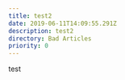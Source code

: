 ```yaml
---
title: test2
date: 2019-06-11T14:09:55.291Z
description: test2
directory: Bad Articles
priority: 0
---
```

test

